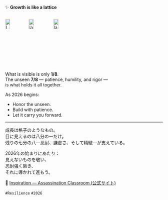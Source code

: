 ✨ **Growth is like a lattice**

<div style="display:flex; flex-wrap:wrap; gap:10px;">

  <!-- Image 1 -->
  <img src="/alvin-site/JPG_VID/AC1.jpg?v=1" 
       alt="lattice1" 
       width="48%">

  <!-- Image 2 -->
  <img src="/alvin-site/JPG_VID/AC2.jpg?v=1" 
       alt="lattice2" 
       width="48%">

  <!-- Image 3 -->
  <img src="/alvin-site/JPG_VID/AC3.jpg?v=1" 
       alt="lattice3" 
       width="48%">

</div>


What is visible is only **1/8**.  
The unseen **7/8** — patience, humility, and rigor —  
is what holds it all together.  

As 2026 begins:  
- Honor the unseen.  
- Build with patience.  
- Let it carry you forward.  

---

成長は格子のようなもの。  
目に見えるのは八分の一だけ。  
残りの七分の八―忍耐、謙虚さ、そして精緻―が支えている。  

2026年の始まりにあたり：  
見えないものを敬い、  
忍耐強く築き、  
それに導かれて進もう。  

🔗 [Inspiration — Assassination Classroom (公式サイト)](https://www.ansatsu-anime.com/)

`#Resilience` `#2026`
